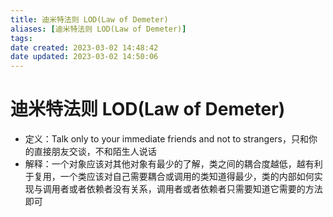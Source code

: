 ```yaml
---
title: 迪米特法则 LOD(Law of Demeter)
aliases: [迪米特法则 LOD(Law of Demeter)]
tags: 
date created: 2023-03-02 14:48:42
date updated: 2023-03-02 14:50:06
---
```


# 迪米特法则 LOD(Law of Demeter)

- 定义：Talk only to your immediate friends and not to strangers，只和你的直接朋友交谈，不和陌生人说话
- 解释：一个对象应该对其他对象有最少的了解，类之间的耦合度越低，越有利于复用，一个类应该对自己需要耦合或调用的类知道得最少，类的内部如何实现与调用者或者依赖者没有关系，调用者或者依赖者只需要知道它需要的方法即可

